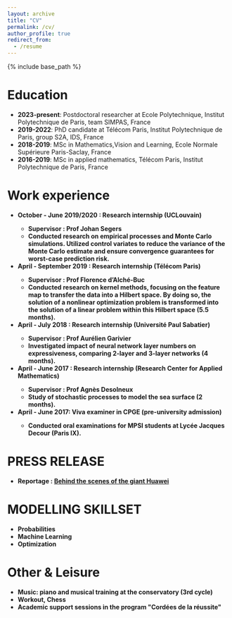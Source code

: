 ```yaml
---
layout: archive
title: "CV"
permalink: /cv/
author_profile: true
redirect_from:
  - /resume
---
```


{% include base_path %}

Education
======
* <b>2023-present</b>: Postdoctoral researcher at Ecole Polytechnique, Institut Polytechnique de Paris, team SIMPAS, France
* <b>2019-2022</b>: PhD candidate at Télécom Paris, Institut Polytechnique de Paris, group S2A, IDS, France
* <b>2018-2019</b>: MSc in Mathematics,Vision and Learning, Ecole Normale Supérieure Paris-Saclay, France
* <b>2016-2019</b>: MSc in applied mathematics, Télécom Paris, Institut Polytechnique de Paris, France

Work experience
======
* <b> October - June 2019/2020 <b>: Research internship (UCLouvain)
  * Supervisor : Prof Johan Segers
  * Conducted research on empirical processes and Monte Carlo simulations. Utilized control variates to reduce the variance of the Monte Carlo estimate and ensure convergence guarantees for worst-case prediction risk.
* <b> April - September 2019 <b>: Research internship (Télécom Paris)
  * Supervisor : Prof Florence d’Alché-Buc
  * Conducted research on kernel methods, focusing on the feature map to transfer the data into a Hilbert space. By doing so, the solution of a nonlinear optimization problem is transformed into the solution of a linear problem within this Hilbert space (5.5 months).
* <b> April - July 2018 <b>: Research internship (Université Paul Sabatier)
  * Supervisor : Prof Aurélien Garivier
  * Investigated impact of neural network layer numbers on expressiveness, comparing 2-layer and 3-layer networks (4 months).
* <b> April - June 2017 <b>: Research internship (Research Center for Applied Mathematics)
  * Supervisor : Prof Agnès Desolneux
  * Study of stochastic processes to model the sea surface (2 months).
* <b> April - June 2017: Viva examiner in CPGE (pre-university admission)
  * Conducted oral examinations for MPSI students at Lycée Jacques Decour (Paris IX).

PRESS RELEASE
======
* Reportage : [Behind the scenes of the giant Huawei](https://www.prismashop.fr/vn/les-archives-de-management/VNMAN298.html)

MODELLING SKILLSET
======
* Probabilities
* Machine Learning
* Optimization
  
Other & Leisure
======
* Music: piano and musical training at the conservatory (3rd cycle)
* Workout, Chess
* Academic support sessions in the program "Cordées de la réussite"
